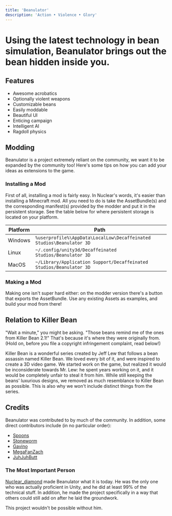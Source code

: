 ```yaml
---
title: 'Beanulator'
description: 'Action • Violence • Glory'
---
```


# Using the latest technology in bean simulation, Beanulator brings out the bean hidden inside you.

## Features
* Awesome acrobatics
* Optionally violent weapons
* Customizable beans
* Easily moddable
* Beautiful UI
* Enticing campaign
* Intelligent AI
* Ragdoll physics

## Modding
Beanulator is a project extremely reliant on the community, we want it to be expanded by the community too! Here's some tips on how you can add your ideas as extensions to the game.

### Installing a Mod
First of all, installing a mod is fairly easy. In Nuclear's words, it's easier than installing a Minecraft mod. All you need to do is take the AssetBundle(s) and the corresponding manifest(s) provided by the modder and put it in the persistent storage. See the table below for where persistent storage is located on your platform.

| Platform | Path                                                                 |
|----------|----------------------------------------------------------------------|
| Windows  | `%userprofile%\AppData\LocalLow\Decaffeinated Studios\Beanulator 3D` |
| Linux    | `~/.config/unity3d/Decaffeinated Studios/Beanulator 3D`              |
| MacOS    | `~/Library/Application Support/Decaffeinated Studios/Beanulator 3D`  |

### Making a Mod
Making one isn't super hard either: on the modder version there's a button that exports the AssetBundle. Use any existing Assets as examples, and build your mod from there!

## Relation to Killer Bean
"Wait a minute," you might be asking. "Those beans remind me of the ones from Killer Bean 2.1!"
That's because it's where they were originally from. (Hold on, before you file a copyright infringement complaint, read below!)

Killer Bean is a wonderful series created by Jeff Lew that follows a bean assassin named Killer Bean. We loved every bit of it, and were inspired to create a 3D video game. 
We started work on the game, but realized it would be inconsiderate towards Mr. Lew: he spent years working on it, and it would be completely unfair to steal it from him. 
While still keeping the beans' luxurious designs, we removed as much resemblance to Killer Bean as possible.
This is also why we won't include distinct things from the series. 

## Credits
Beanulator was contributed to by much of the community. In addition, some direct contributors include (in no particular order):
* [Spoons](https://discord.com/users/spoons_user_id)
* [Stoneworm](https://discord.com/users/stoneworms_user_id)
* [Gavino](https://discord.com/users/gavinos_user_id)
* [MegaFanZach](https://discord.com/users/zachs_user_id)
* [JuhJuhButt](https://discord.com/users/juhs_user_id)

### The Most Important Person
[Nuclear_diamond](https://discord.com/users/nuclears_user_id) made Beanulator what it is today. He was the only one who was actually proficient in Unity, and he did at least 99% of the technical stuff. In addition, he made the project specifically in a way that others could still add on after he laid the groundwork.

This project wouldn't be possible without him.
